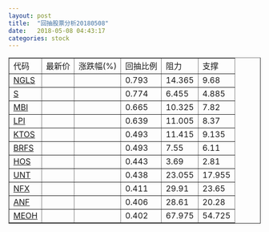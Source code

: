 ```yaml
---
layout: post
title:  "回抽股票分析20180508"
date:   2018-05-08 04:43:17
categories: stock
---
```

<script type="text/javascript">
var stockList = []
stockList.push('gb_ngls');
stockList.push('gb_s');
stockList.push('gb_mbi');
stockList.push('gb_lpi');
stockList.push('gb_ktos');
stockList.push('gb_brfs');
stockList.push('gb_hos');
stockList.push('gb_unt');
stockList.push('gb_nfx');
stockList.push('gb_anf');
stockList.push('gb_meoh');
</script>
<table border="1">
 <tr>
 <td>代码</td>
 <td>最新价</td>
 <td>涨跌幅(%)</td>
 <td>回抽比例</td>
 <td>阻力</td>
 <td>支撑</td>
</tr>
  <tr id="ngls">
  <td><a href="http://stock.finance.sina.com.cn/usstock/quotes/NGLS.html" target="_blank">NGLS</a></td><td></td><td></td><td>0.793</td><td>14.365</td><td>9.68</td></tr>
  <tr id="s">
  <td><a href="http://stock.finance.sina.com.cn/usstock/quotes/S.html" target="_blank">S</a></td><td></td><td></td><td>0.774</td><td>6.455</td><td>4.885</td></tr>
  <tr id="mbi">
  <td><a href="http://stock.finance.sina.com.cn/usstock/quotes/MBI.html" target="_blank">MBI</a></td><td></td><td></td><td>0.665</td><td>10.325</td><td>7.82</td></tr>
  <tr id="lpi">
  <td><a href="http://stock.finance.sina.com.cn/usstock/quotes/LPI.html" target="_blank">LPI</a></td><td></td><td></td><td>0.639</td><td>11.005</td><td>8.37</td></tr>
  <tr id="ktos">
  <td><a href="http://stock.finance.sina.com.cn/usstock/quotes/KTOS.html" target="_blank">KTOS</a></td><td></td><td></td><td>0.493</td><td>11.415</td><td>9.135</td></tr>
  <tr id="brfs">
  <td><a href="http://stock.finance.sina.com.cn/usstock/quotes/BRFS.html" target="_blank">BRFS</a></td><td></td><td></td><td>0.493</td><td>7.55</td><td>6.11</td></tr>
  <tr id="hos">
  <td><a href="http://stock.finance.sina.com.cn/usstock/quotes/HOS.html" target="_blank">HOS</a></td><td></td><td></td><td>0.443</td><td>3.69</td><td>2.81</td></tr>
  <tr id="unt">
  <td><a href="http://stock.finance.sina.com.cn/usstock/quotes/UNT.html" target="_blank">UNT</a></td><td></td><td></td><td>0.438</td><td>23.055</td><td>17.955</td></tr>
  <tr id="nfx">
  <td><a href="http://stock.finance.sina.com.cn/usstock/quotes/NFX.html" target="_blank">NFX</a></td><td></td><td></td><td>0.411</td><td>29.91</td><td>23.65</td></tr>
  <tr id="anf">
  <td><a href="http://stock.finance.sina.com.cn/usstock/quotes/ANF.html" target="_blank">ANF</a></td><td></td><td></td><td>0.406</td><td>28.61</td><td>20.28</td></tr>
  <tr id="meoh">
  <td><a href="http://stock.finance.sina.com.cn/usstock/quotes/MEOH.html" target="_blank">MEOH</a></td><td></td><td></td><td>0.402</td><td>67.975</td><td>54.725</td></tr>
</table>
